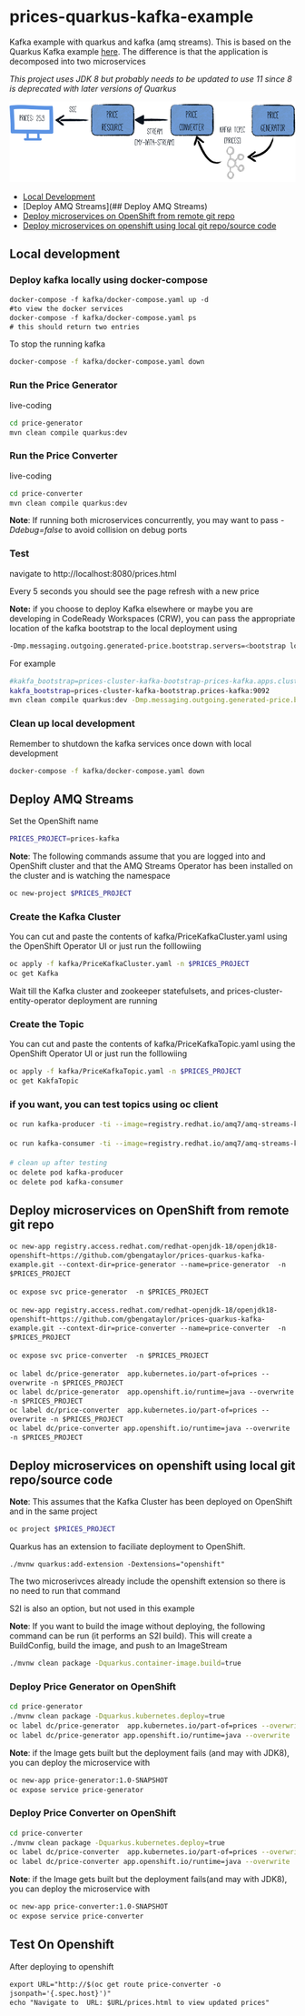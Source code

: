 # prices-quarkus-kafka-example
Kafka example with quarkus and kafka (amq streams). This is based on the Quarkus Kafka example [here](https://quarkus.io/guides/kafka). The difference is that the application is decomposed into two microservices

*This project uses JDK 8 but probably needs to be updated to use 11 since 8 is deprecated with later versions of Quarkus*

![](images/kafka-guide-architecture.png)

* [Local Development](##Local-development)
* [Deploy AMQ Streams](## Deploy AMQ Streams)
* [Deploy microservices on OpenShift from remote git repo](#Deploy-microservices-on-OpenShift-from-remote-git-repo)
* [Deploy microservices on openshift using local git repo/source code](#Deploy-microservices-on-OpenShift-from-remote-git-repo)

## Local development

### Deploy kafka locally using docker-compose
```
docker-compose -f kafka/docker-compose.yaml up -d 
#to view the docker services
docker-compose -f kafka/docker-compose.yaml ps
# this should return two entries
```

To stop the running kafka
```sh
docker-compose -f kafka/docker-compose.yaml down
```

### Run the Price Generator
live-coding
```sh
cd price-generator
mvn clean compile quarkus:dev
```

### Run the Price Converter
live-coding
```sh
cd price-converter
mvn clean compile quarkus:dev
```

**Note**: If running both microservices concurrently, you may want to pass *-Ddebug=false* to avoid collision on debug ports

### Test
navigate to http://localhost:8080/prices.html

Every 5 seconds you should see the page refresh with a new price

**Note:** if you choose to deploy Kafka elsewhere or maybe you are developing in CodeReady Workspaces (CRW), you can pass the appropriate location of the kafka bootstrap to the local deployment using
```sh
-Dmp.messaging.outgoing.generated-price.bootstrap.servers=<bootstrap location>
```
For example
```sh
#kakfa_bootstrap=prices-cluster-kafka-bootstrap-prices-kafka.apps.cluster-60c1.60c1.example.opentlc.com:80
kakfa_bootstrap=prices-cluster-kafka-bootstrap.prices-kafka:9092 
mvn clean compile quarkus:dev -Dmp.messaging.outgoing.generated-price.bootstrap.servers=$kakfa_bootstrap
```


### Clean up local development
Remember to shutdown the kafka services once down with local development
```sh
docker-compose -f kafka/docker-compose.yaml down
```

## Deploy AMQ Streams
Set the OpenShift name
```sh
PRICES_PROJECT=prices-kafka
```
**Note**: The following commands assume that you are logged into and OpenShift cluster and that the AMQ Streams Operator has been installed on the cluster and is watching the namespace

```sh
oc new-project $PRICES_PROJECT
```

### Create the Kafka Cluster
You can cut and paste the contents of kafka/PriceKafkaCluster.yaml using the OpenShift Operator UI or just run the folllowiing
```sh
oc apply -f kafka/PriceKafkaCluster.yaml -n $PRICES_PROJECT
oc get Kafka
```
Wait till the Kafka cluster and zookeeper statefulsets, and prices-cluster-entity-operator deployment are running

### Create the Topic
You can cut and paste the contents of kafka/PriceKafkaTopic.yaml using the OpenShift Operator UI or just run the folllowiing
```sh
oc apply -f kafka/PriceKafkaTopic.yaml -n $PRICES_PROJECT
oc get KakfaTopic
```
### if you want, you can test topics using oc client
```sh
oc run kafka-producer -ti --image=registry.redhat.io/amq7/amq-streams-kafka-23:1.3.0 --rm=true --restart=Never -- bin/kafka-console-producer.sh --broker-list prices-cluster-kafka-bootstrap:9092 --topic prices

oc run kafka-consumer -ti --image=registry.redhat.io/amq7/amq-streams-kafka-23:1.3.0 --rm=true --restart=Never -- bin/kafka-console-consumer.sh --bootstrap-server prices-cluster-kafka-bootstrap:9092 --topic prices --from-beginning

# clean up after testing
oc delete pod kafka-producer
oc delete pod kafka-consumer
```

## Deploy microservices on OpenShift from remote git repo

```
oc new-app registry.access.redhat.com/redhat-openjdk-18/openjdk18-openshift~https://github.com/gbengataylor/prices-quarkus-kafka-example.git --context-dir=price-generator --name=price-generator  -n $PRICES_PROJECT

oc expose svc price-generator  -n $PRICES_PROJECT

oc new-app registry.access.redhat.com/redhat-openjdk-18/openjdk18-openshift~https://github.com/gbengataylor/prices-quarkus-kafka-example.git --context-dir=price-converter --name=price-converter  -n $PRICES_PROJECT

oc expose svc price-converter  -n $PRICES_PROJECT

oc label dc/price-generator  app.kubernetes.io/part-of=prices --overwrite -n $PRICES_PROJECT
oc label dc/price-generator  app.openshift.io/runtime=java --overwrite  -n $PRICES_PROJECT
oc label dc/price-converter  app.kubernetes.io/part-of=prices --overwrite -n $PRICES_PROJECT
oc label dc/price-converter app.openshift.io/runtime=java --overwrite  -n $PRICES_PROJECT
```

## Deploy microservices on openshift using local git repo/source code

**Note**: This assumes that the Kafka Cluster has been deployed on OpenShift and in the same project
```sh
oc project $PRICES_PROJECT
```
Quarkus has an extension to faciliate deployment to OpenShift. 
```
./mvnw quarkus:add-extension -Dextensions="openshift"
```
The two microserivces already include the openshift extension so there is no need to run that command

S2I is also an option, but not used in this example

**Note**: If you want to build the image without deploying, the following command can be run (it performs an S2I build). This will create a BuildConfig, build the image, and push to an ImageStream
```sh
./mvnw clean package -Dquarkus.container-image.build=true
```

### Deploy Price Generator on OpenShift
```sh
cd price-generator
./mvnw clean package -Dquarkus.kubernetes.deploy=true
oc label dc/price-generator  app.kubernetes.io/part-of=prices --overwrite
oc label dc/price-generator app.openshift.io/runtime=java --overwrite 
```

**Note**: if the Image gets built but the deployment fails (and may with JDK8), you can deploy the microservice with
```sh
oc new-app price-generator:1.0-SNAPSHOT
oc expose service price-generator
```

### Deploy Price Converter on OpenShift
```sh
cd price-converter
./mvnw clean package -Dquarkus.kubernetes.deploy=true
oc label dc/price-converter  app.kubernetes.io/part-of=prices --overwrite
oc label dc/price-converter app.openshift.io/runtime=java --overwrite 
```
**Note**: if the Image gets built but the deployment fails(and may with JDK8), you can deploy the microservice with
```sh
oc new-app price-converter:1.0-SNAPSHOT
oc expose service price-converter
```

## Test On Openshift

After deploying to openshift
```
export URL="http://$(oc get route price-converter -o jsonpath='{.spec.host}')"
echo "Navigate to  URL: $URL/prices.html to view updated prices"
```
